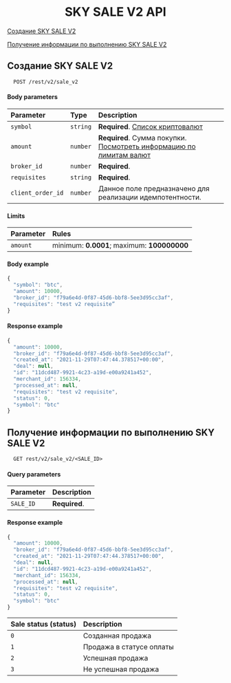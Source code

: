 <h1 align="center">SKY SALE V2 API</h1>
 

[Создание SKY SALE V2](#skysale)

[Получение информации по выполнению SKY SALE V2](#skysaleinfo)

 <a name="skysale"></a>
## Создание SKY SALE V2

```http
  POST /rest/v2/sale_v2 
```
#### Body parameters

| Parameter | Type     | Description                |
| :-------- | :------- | :------------------------- |
| `symbol` | `string` | **Required**. [Список криптовалют](CRYPTOCURRENCIES.md)
| `amount` | `number` | **Required**. Сумма покупки. [Посмотреть информацию по лимитам валют](CURRENCIES_SALES.md)
| `broker_id` | `number` | **Required**.
| `requisites` | `string` | **Required**.
| `client_order_id` | `number` | Данное поле предназначено для реализации идемпотентности.

#### Limits

| Parameter | Rules     |
| :-------- | :-------  |
| `amount` | minimum: **0.0001**; maximum: **100000000**

#### Body example

```javascript
{
  "symbol": "btc",
  "amount": 10000,
  "broker_id": "f79a6e4d-0f87-45d6-bbf8-5ee3d95cc3af",
  "requisites": "test v2 requisite”
}
```

#### Response example

```javascript
{
  "amount": 10000,
  "broker_id": "f79a6e4d-0f87-45d6-bbf8-5ee3d95cc3af",
  "created_at": "2021-11-29T07:47:44.378517+00:00",
  "deal": null,
  "id": "11dcd487-9921-4c23-a19d-e00a9241a452",
  "merchant_id": 156334,
  "processed_at": null,
  "requisites": "test v2 requisite",
  "status": 0,
  "symbol": "btc"
}
```
 <a name="skysaleinfo"></a>
## Получение информации по выполнению SKY SALE V2

```http
  GET rest/v2/sale_v2/<SALE_ID> 
```

#### Query parameters

| Parameter | Description                |
| :-------- | :------------------------- |
| `SALE_ID` | **Required**.

#### Response example

```javascript
{
  "amount": 10000,
  "broker_id": "f79a6e4d-0f87-45d6-bbf8-5ee3d95cc3af",
  "created_at": "2021-11-29T07:47:44.378517+00:00",
  "deal": null,
  "id": "11dcd487-9921-4c23-a19d-e00a9241a452",
  "merchant_id": 156334,
  "processed_at": null,
  "requisites": "test v2 requisite",
  "status": 0,
  "symbol": "btc"
}
```

| Sale status (status) | Description                |
| :-------- |  :------------------------- |
| `0` | Cозданная продажа |
| `1` | Продажа в статусе оплаты |
| `2` | Успешная продажа |
| `3` | Не успешная продажа |

